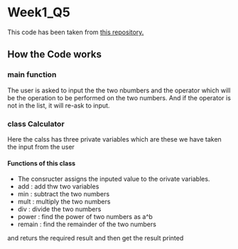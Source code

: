 # Week1_Q5
This code has been taken from [this repository.](https://github.com/miatniykaras13/Easy-calculator)

## How the Code works
### main function
The user is asked to input the the two nbumbers and the operator which will be the operation to be performed on the two numbers.
And if the operator is not in the list, it will re-ask to input.

### class Calculator
Here the calss has three private variables which are these we have taken the input from the user

#### Functions of this class
- The consructer assigns the inputed value to the orivate variables.
- add : add thw two variables
- min : subtract the two numbers
- mult : multiply the two numbers
- div : divide the two numbers
- power : find the power of two numbers as a^b
- remain : find the remainder of the two numbers

and returs the required result and then get the result printed
